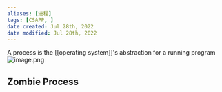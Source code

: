 ```yaml
---
aliases: [进程]
tags: [CSAPP, ] 
date created: Jul 28th, 2022
date modified: Jul 28th, 2022
---
```


A process is the [[operating system]]'s abstraction for a running program
![image.png](https://img.ynchen.me/2023/03/25e577e3654327392001a192ffe622d6.webp)


## Zombie Process

